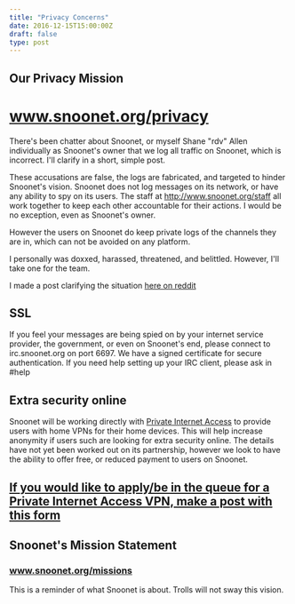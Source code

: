 ```yaml
---
title: "Privacy Concerns"
date: 2016-12-15T15:00:00Z
draft: false
type: post
---
```


## Our Privacy Mission
# www.snoonet.org/privacy

There's been chatter about Snoonet, or myself Shane "rdv" Allen individually as Snoonet's owner that we log all traffic on Snoonet, which is incorrect. I'll clarify in a short, simple post.

These accusations are false, the logs are fabricated, and targeted to hinder Snoonet's vision. Snoonet does not log messages on its network, or have any ability to spy on its users. The staff at http://www.snoonet.org/staff all work together to keep each other accountable for their actions. I would be no exception, even as Snoonet's owner.

However the users on Snoonet do keep private logs of the channels they are in, which can not be avoided on any platform.

I personally was doxxed, harassed, threatened, and belittled. However, I'll take one for the team.

I made a post clarifying the situation <a href="https://www.reddit.com/r/Drama/comments/5igq1w/snoonet_owner_bans_techsupport_over_a_minor/">here on reddit</a>


## SSL
If you feel your messages are being spied on by your internet service provider, the government, or even on Snoonet's end, please connect to irc.snoonet.org on port 6697.
We have a signed certificate for secure authentication.
If you need help setting up your IRC client, please ask in #help

## Extra security online
Snoonet will be working directly with <a href="https://www.privateinternetaccess.com/">Private Internet Access</a> to provide users with home VPNs for their home devices. This will help increase anonymity if users such are looking for extra security online.
The details have not yet been worked out on its partnership, however we look to have the ability to offer free, or reduced payment to users on Snoonet.

## <a href="https://docs.google.com/forms/d/1Ot_vyJ5ak77X_qSCsQupPmUpcNe9x3hpGd7aXAGiSUA/viewform?ts=5852bf5a&edit_requested=true">If you would like to apply/be in the queue for a Private Internet Access VPN, make a post with this form</a>

## Snoonet's Mission Statement
### www.snoonet.org/missions
This is a reminder of what Snoonet is about. Trolls will not sway this vision.

